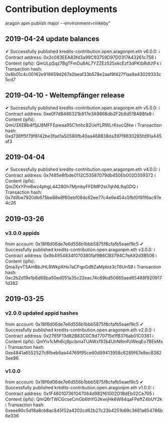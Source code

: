 # Contribution deployments

aragon apm publish major --environment=rinkeby"

## 2019-04-24 update balances

 ✔ Successfully published kredits-contribution.open.aragonpm.eth v6.0.0: 
 ℹ Contract address: 0x2c083EEA83fd3a99C93759D97D0317A43261c758
 ℹ Content (ipfs): QmULpSqz7BgTFmDu8AL7YZZEz525xkcEzf3dPKtbRdUtFs
 ℹ Transaction hash: 0x8b01c4c00162e918659d267a2beaf33b578e2aaf9f427f1aa9a43029333c5cd7

## 2019-04-10 - Weltempfänger release

✔ Successfully published kredits-contribution.open.aragonpm.eth v5.0.0: 
 ℹ Contract address: 0xe0f7dB486321b917e3A986Bdb2F2b9d51BA98fa9
 ℹ Content (ipfs): QmU3XEBb4f5jU8MFFEpwaa95C1mhc82UeYLRWLrKsvcQNw
 ℹ Transaction hash: 0xd736ff5f79f8142be3fad1a50580fb40aa468838da397f8630285fd91a445af3


## 2019-04-04

 ✔ Successfully published kredits-contribution.open.aragonpm.eth v4.0.0: 
 ℹ Contract address: 0x7485e8fbde0112C53587079db450Eb002D359372
 ℹ Content (ipfs): QmZKxYPm8wz4phgL4428Gh7MjmbyFFDMP2st7qhNL9qGDQ
 ℹ Transaction hash: 0x7d9be7920db675be88e8f60ebf08dc62ee77c4e6e454c5fbf0f91f6ac97e4c26


## 2019-03-26

### v3.0.0 appids
from account: 0x18f6d06de7e6d556b1bbb5875f8cfafb5eaef9c5
 ✔ Successfully published kredits-contribution.open.aragonpm.eth v3.0.0: 
 ℹ Contract address: 0x9b4954834f070380faf9B6CB3794C7eA92d3B506
 ℹ Content (ipfs): Qma3yvT5AmBbJHL8WkpXHs7aCFqpGd9ZaMpbiz3cT6Un59
 ℹ Transaction hash: 0xc2b2d19e1b6d68ba50ed051a35c22eac74c69bd50665aed65488f9209171d382

## 2019-03-25

### v2.0.0 updated appid hashes
from account: 0x18f6d06de7e6d556b1bbb5875f8cfafb5eaef9c5
 ✔ Successfully published kredits-contribution.open.aragonpm.eth v2.0.0: 
 ℹ Contract address: 0x2765F13d82B83C0C9d770715e1fB376ab01C0361
 ℹ Content (ipfs): QmYiv1cMh6cj8pcbmaTUAWxf93k4UhN8mPJWeqEo7BEkMx
 ℹ Transaction hash: 0xe4841a6552527c8fbeb6aa44769f95ce60d99413958c6289f67e8ec83823ee96


### v1.0.0
from account: 0x18f6d06de7e6d556b1bbb5875f8cfafb5eaef9c5
 ✔ Successfully published kredits-contribution.open.aragonpm.eth v1.0.0: 
 ℹ Contract address: 0x1F460107361047064d982f61002D1BdEb02Ce705
 ℹ Content (ipfs): QmQ6rTWCGcseCmGb6thYG2kwijHk6W84qaFPeftZ4bUY2k
 ℹ Transaction hash: 0xeee90c5d18a8cb8ac845f52a4202cd62b27c23b4251b69c3681a854786b6e336

